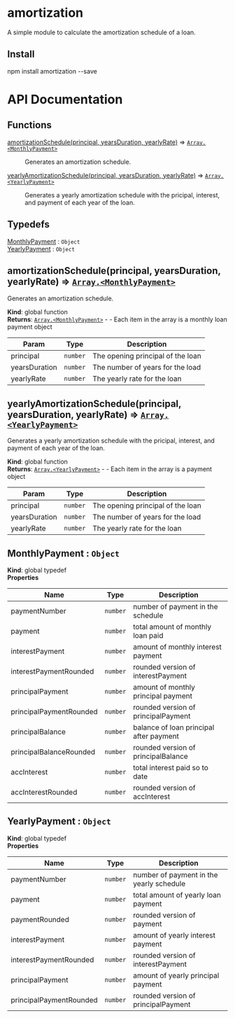 # amortization
A simple module to calculate the amortization schedule of a loan.

## Install
npm install amortization --save

# API Documentation
## Functions

<dl>
<dt><a href="#amortizationSchedule">amortizationSchedule(principal, yearsDuration, yearlyRate)</a> ⇒ <code><a href="#MonthlyPayment">Array.&lt;MonthlyPayment&gt;</a></code></dt>
<dd><p>Generates an amortization schedule.</p>
</dd>
<dt><a href="#yearlyAmortizationSchedule">yearlyAmortizationSchedule(principal, yearsDuration, yearlyRate)</a> ⇒ <code><a href="#YearlyPayment">Array.&lt;YearlyPayment&gt;</a></code></dt>
<dd><p>Generates a yearly amortization schedule with the pricipal, interest, and payment of each year of the loan.</p>
</dd>
</dl>

## Typedefs

<dl>
<dt><a href="#MonthlyPayment">MonthlyPayment</a> : <code>Object</code></dt>
<dd></dd>
<dt><a href="#YearlyPayment">YearlyPayment</a> : <code>Object</code></dt>
<dd></dd>
</dl>

<a name="amortizationSchedule"></a>

## amortizationSchedule(principal, yearsDuration, yearlyRate) ⇒ <code>[Array.&lt;MonthlyPayment&gt;](#MonthlyPayment)</code>
Generates an amortization schedule.

**Kind**: global function  
**Returns**: <code>[Array.&lt;MonthlyPayment&gt;](#MonthlyPayment)</code> - - Each item in the array is a monthly loan payment object  

| Param | Type | Description |
| --- | --- | --- |
| principal | <code>number</code> | The opening principal of the loan |
| yearsDuration | <code>number</code> | The number of years for the load |
| yearlyRate | <code>number</code> | The yearly rate for the loan |

<a name="yearlyAmortizationSchedule"></a>

## yearlyAmortizationSchedule(principal, yearsDuration, yearlyRate) ⇒ <code>[Array.&lt;YearlyPayment&gt;](#YearlyPayment)</code>
Generates a yearly amortization schedule with the pricipal, interest, and payment of each year of the loan.

**Kind**: global function  
**Returns**: <code>[Array.&lt;YearlyPayment&gt;](#YearlyPayment)</code> - - Each item in the array is a payment object  

| Param | Type | Description |
| --- | --- | --- |
| principal | <code>number</code> | The opening principal of the loan |
| yearsDuration | <code>number</code> | The number of years for the load |
| yearlyRate | <code>number</code> | The yearly rate for the loan |

<a name="MonthlyPayment"></a>

## MonthlyPayment : <code>Object</code>
**Kind**: global typedef  
**Properties**

| Name | Type | Description |
| --- | --- | --- |
| paymentNumber | <code>number</code> | number of payment in the schedule |
| payment | <code>number</code> | total amount of monthly loan paid |
| interestPayment | <code>number</code> | amount of monthly interest payment |
| interestPaymentRounded | <code>number</code> | rounded version of interestPayment |
| principalPayment | <code>number</code> | amount of monthly principal payment |
| principalPaymentRounded | <code>number</code> | rounded version of principalPayment |
| principalBalance | <code>number</code> | balance of loan principal after payment |
| principalBalanceRounded | <code>number</code> | rounded version of principalBalance |
| accInterest | <code>number</code> | total interest paid so to date |
| accInterestRounded | <code>number</code> | rounded version of accInterest |

<a name="YearlyPayment"></a>

## YearlyPayment : <code>Object</code>
**Kind**: global typedef  
**Properties**

| Name | Type | Description |
| --- | --- | --- |
| paymentNumber | <code>number</code> | number of payment in the yearly schedule |
| payment | <code>number</code> | total amount of yearly loan payment |
| paymentRounded | <code>number</code> | rounded version of payment |
| interestPayment | <code>number</code> | amount of yearly interest payment |
| interestPaymentRounded | <code>number</code> | rounded version of interestPayment |
| principalPayment | <code>number</code> | amount of yearly principal payment |
| principalPaymentRounded | <code>number</code> | rounded version of principalPayment |

